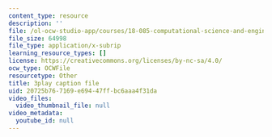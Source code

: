 ```yaml
---
content_type: resource
description: ''
file: /ol-ocw-studio-app/courses/18-085-computational-science-and-engineering-i-fall-2008/20725b767169e69447ffbc6aaa4f31da_w26JaJX8GMk.srt
file_size: 64998
file_type: application/x-subrip
learning_resource_types: []
license: https://creativecommons.org/licenses/by-nc-sa/4.0/
ocw_type: OCWFile
resourcetype: Other
title: 3play caption file
uid: 20725b76-7169-e694-47ff-bc6aaa4f31da
video_files:
  video_thumbnail_file: null
video_metadata:
  youtube_id: null
---
```

